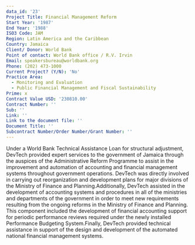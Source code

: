 ```yaml
---
data_id: '23'
Project Title: Financial Management Reform
Start Year: '1987'
End Year: '1988'
ISO3 Code: JAM
Region: Latin America and the Caribbean
Country: Jamaica
Client/ Donor: World Bank
Point of contact: World Bank office / R.V. Irvin
Email: speakersbureau@worldbank.org
Phone: (202) 473-1000
Current Project? (Y/N): 'No'
Practice Area:
  - Monitoring and Evaluation
  - Public Financial Management and Fiscal Sustainability
Prime: x
Contract Value USD: '230810.00'
Contract Number: ''
Sub: ''
Link: ''
Link to the document file: ''
Document Title: ''
Subcontract Number/Order Number/Grant Number: ''
---
```

Under a World Bank Technical Assistance Loan for structural adjustment, DevTech provided expert services to the government of Jamaica through the auspices of the Administrative Reform Programme to assist in the improvement and automation of accounting and financial management systems throughout government operations. DevTech was directly involved in carrying out reorganization and development plans for major divisions of the Ministry of Finance and Planning.Additionally, DevTech assisted in the development of accounting systems and procedures in all of the ministries and departments of the government in order to meet new requirements resulting from the ongoing reforms in the Ministry of Finance and Planning. This component included the development of financial accounting support for periodic performance reviews required under the newly installed Performance Budgeting System.Finally, DevTech provided technical assistance in support of the design and development of the automated national financial management systems.
